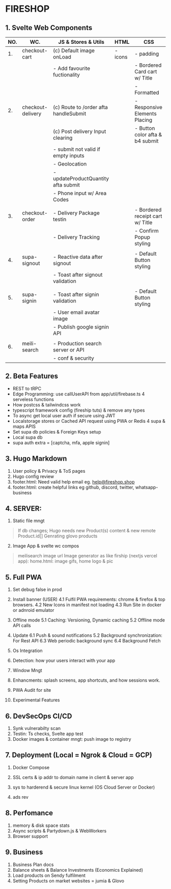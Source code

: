 # FIRESHOP

## 1. Svelte Web Components

| NO. | WC.               | JS & Stores & Utils                   | HTML    | CSS                              |
| --- | ----------------- | ------------------------------------- | ------- | -------------------------------- |
| 1.  | checkout-cart     | (c) Default image onLoad              | - icons | - padding                        |
|     |                   | - Add favourite fuctionality          |         | - Bordered Card cart w/ Title    |
|     |                   |                                       |         | - Formatted                      |
| 2.  | checkout-delivery | (c) Route to /order afta handleSubmit |         | - Responsive Elements Placing    |
|     |                   | (c) Post delivery Input clearing      |         | - Button color afta & b4 submit  |
|     |                   | - submit not valid if empty inputs    |         |                                  |
|     |                   | - Geolocation                         |         |                                  |
|     |                   | - updateProductQuantity afta submit   |         |                                  |
|     |                   | - Phone input w/ Area Codes           |         |                                  |
|     |                   |                                       |         |                                  |
| 3.  | checkout-order    | - Delivery Package testin             |         | - Bordered receipt cart w/ Title |
|     |                   | - Delivery Tracking                   |         | - Confirm Popup styling          |
|     |                   |                                       |         |                                  |
| 4.  | supa-signout      | - Reactive data after signout         |         | - Default Button styling         |
|     |                   | - Toast after signout validation      |         |                                  |
|     |                   |                                       |         |                                  |
| 5.  | supa-signin       | - Toast after signin validation       |         | - Default Button styling         |
|     |                   | - User email avatar image             |         |                                  |
|     |                   | - Publish google signin API           |         |                                  |
|     |                   |                                       |         |                                  |
| 6.  | meili-search      | - Production search server or API     |         |                                  |
|     |                   | - conf & security                     |         |                                  |

## 2. Beta Features

- REST to tRPC
- Edge Programming: use callUserAPI from app/util/firebase.ts 4 serveless functions
- How postcss & tailwindcss work
- typescript framework config (fireship tuts) & remove any types
- To async get local user auth if secure using JWT
- Localstorage stores or Cached API request using PWA or Redis 4 supa & maps APIS
- Set supa db policies & Foreign Keys setup
- Local supa db
- supa auth extra = [captcha, mfa, apple signin]

## 3. Hugo Markdown

1. User policy & Privacy & ToS pages
1. Hugo config review
1. footer.html: Need valid help email eg. help@fireshop.shop
1. footer.html: create helpful links eg github, discord, twitter, whatsapp-business

## 4. SERVER:

1. Static file mngt

> If db changes; Hugo needs new Product(s) content & new remote Product.id[]
> Genrating glovo products

2. Image App & svelte wc compos

> meilisearch image url
> Image generator as like firship (nextjs vercel app): home.html: image gifs, home logo & pic

## 5. Full PWA

1.  Set debug false in prod

2.  Install banner (USER)
    4.1 Fulfil PWA requirements: chrome & firefox & top browsers.
    4.2 New Icons in manifest not loading
    4.3 Run Site in docker or adnroid emulator
3.  Offline mode
    5.1 Caching: Versioning, Dynamic caching
    5.2 Offline mode API calls

4.  Update
    6.1 Push & sound notifications
    5.2 Background synchronization: For Rest API
    6.3 Web periodic background sync
    6.4 Background Fetch
5.  Os Integration
6.  Detection: how your users interact with your app
7.  Window Mngt
8.  Enhancments: splash screens, app shortcuts, and how sessions work.
9.  PWA Audit for site
10. Experimental Features

## 6. DevSecOps CI/CD

1. Synk vulnerabilty scan
2. Testin: Ts checks, Svelte app test
3. Docker images & container mngt: push image to registry

## 7. Deployment (Local = Ngrok & Cloud = GCP)

1. Docker Compose
2. SSL certs & ip addr to domain name in client & server app

3. sys to harderend & secure linux kernel (OS Cloud Server or Docker)
4. ads rev

## 8. Perfomance

1. memory & disk space stats
2. Async scripts & Partydown.js & WebWorkers
3. Browser support

## 9. Business

1. Business Plan docs
2. Balance sheets & Balance Investments (Economics Explained)
3. Load products on Sendy fulfilment
4. Setting Products on market websites = jumia & Glovo
